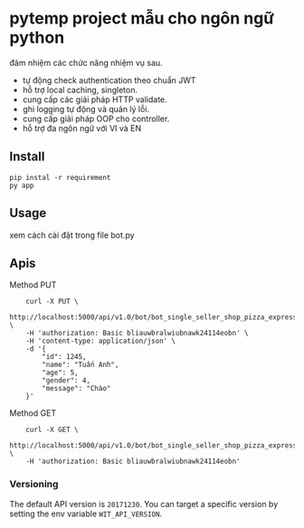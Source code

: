# pytemp project mẫu cho ngôn ngữ python

đảm nhiệm các chức năng nhiệm vụ sau.

- tự động check authentication theo chuẩn JWT
- hỗ trợ local caching, singleton.
- cung cấp các giải pháp HTTP validate.
- ghi logging tự động và quản lý lỗi.
- cung cấp giải pháp OOP cho controller.
- hỗ trợ đa ngôn ngữ với VI và EN

## Install

    pip instal -r requirement
    py app

## Usage

xem cách cài đặt trong file bot.py

## Apis

Method PUT

```
    curl -X PUT \
    http://localhost:5000/api/v1.0/bot/bot_single_seller_shop_pizza_express \
    -H 'authorization: Basic bliauwbralwiubnawk24114eobn' \
    -H 'content-type: application/json' \
    -d '{
        "id": 1245,
        "name": "Tuấn Anh",
        "age": 5,
        "gender": 4,
        "message": "Chào"
    }'
```

Method GET

```
    curl -X GET \
    http://localhost:5000/api/v1.0/bot/bot_single_seller_shop_pizza_express \
    -H 'authorization: Basic bliauwbralwiubnawk24114eobn'

```

### Versioning

The default API version is `20171230`.
You can target a specific version by setting the env variable `WIT_API_VERSION`.
